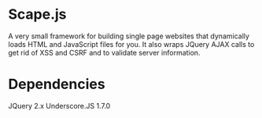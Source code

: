 Scape.js
========

A very small framework for building single page websites that dynamically loads HTML and JavaScript files for you. It also wraps JQuery AJAX calls to get rid of XSS and CSRF and to validate server information. 

Dependencies
========

JQuery 2.x
Underscore.JS 1.7.0